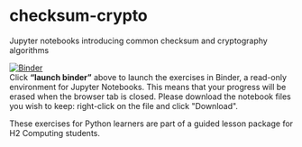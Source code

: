 # checksum-crypto
Jupyter notebooks introducing common checksum and cryptography algorithms

[![Binder](https://mybinder.org/badge_logo.svg)](https://mybinder.org/v2/gh/nyjc-computing/checksum-crypto.git/HEAD)  
Click **“launch binder”** above to launch the exercises in Binder, a read-only environment for Jupyter Notebooks. This means that your progress will be erased when the browser tab is closed. Please download the notebook files you wish to keep: right-click on the file and click "Download".

These exercises for Python learners are part of a guided lesson package for H2 Computing students.
